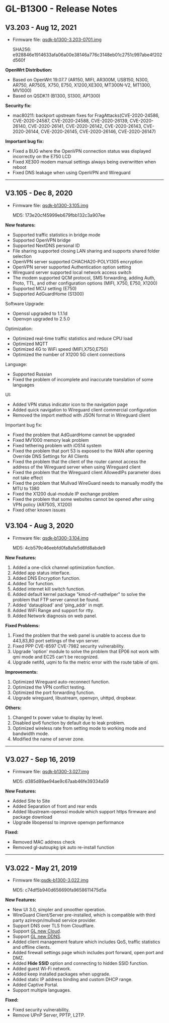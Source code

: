 # GL-B1300 - Release Notes

## V3.203 - Aug 12, 2021

- Firmware file: [qsdk-b1300-3.203-0701.img](https://fw.gl-inet.com/firmware/b1300/v1/qsdk-b1300-3.203-0701.img)

    SHA256: e928846e1914633afa06a00e38146a776c3148eb01c2751c997abe4f202d560f

**OpenWrt Distribution:**

- Based on OpenWrt 19.07.7  (AR150, MIFI, AR300M, USB150, N300, AR750, AR750S, X750, E750, X1200,XE300, MT300N-V2, MT1300, MV1000)
- Based on QSDK11  (B1300, S1300, AP1300)

**Security fix:**

- mac80211: backport upstream fixes for FragAttacks(CVE-2020-24586, CVE-2020-24587, CVE-2020-24588, CVE-2020-26139, CVE-2020-26140, CVE-2020-26141, CVE-2020-26142, CVE-2020-26143, CVE-2020-26144, CVE-2020-26145, CVE-2020-26146, CVE-2020-26147)

**Important bug fix:**

- Fixed a BUG where the OpenVPN connection status was displayed incorrectly on the E750 LCD
- Fixed XE300 modem manual settings always being overwritten when reboot 
- Fixed DNS leakage when using OpenVPN and Wireguard

---

## V3.105 - Dec 8, 2020

- Firmware file: [qsdk-b1300-3.105.img](https://fw.gl-inet.com/firmware/b1300/v1/qsdk-b1300-3.105.img)

    MD5: 173e20cf45999eb679fbb132c3a907ee

**New features:**

- Supported traffic statistics in bridge mode
- Supported OpenVPN bridge
- Supported NextDNS personal ID
- File sharing supported closing LAN sharing and supports shared folder selection
- OpenVPN server supported CHACHA20-POLY1305 encryption
- OpenVPN server supported Authentication option setting
- Wireguard server supported local network access switch
- The modem supported QCM protocol, SMS forwarding, adding Auth, Proto, TTL, and other configuration options (MIFI, X750, E750, X1200)
- Supported MCU setting (E750)
- Supported AdGuardHome (S1300)

Software Upgrade:

- Openssl upgraded to 1.1.1d
- Openvpn upgraded to 2.5.0

Optimization:

- Optimized real-time traffic statistics and reduce CPU load
- Optimized MQTT
- Optimized 4G to WiFi speed (MIFI,X750,E750)
- Optimized the number of X1200 5G client connections

Language:

- Supported Russian
- Fixed the problem of incomplete and inaccurate translation of some languages

UI:

- Added VPN status indicator icon to the navigation page
- Added quick navigation to Wireguard client commercial configuration
- Removed the import method with JSON format in Wireguard client 

Important bug fix:

- Fixed the problem that AdGuardHome cannot be upgraded
- Fixed MV1000 memory leak problem
- Fixed tethering problem with iOS14 system
- Fixed the problem that port 53 is exposed to the WAN after opening Override DNS Settings for All Clients
- Fixed the problem that the client of the router cannot access the address of the Wireguard server when using Wireguard client
- Fixed the problem that the Wireguard client AllowedIPs parameter does not take effect
- Fixed the problem that Mullvad WireGuard needs to manually modify the MTU to 1380
- Fixed the X1200 dual-module IP exchange problem
- Fixed the problem that some websites cannot be opened after using VPN policy (AR750S, X1200)
- Fixed other known issues

## V3.104 - Aug 3, 2020

- Firmware file: [qsdk-b1300-3.104.img](https://fw.gl-inet.com/firmware/b1300/v1/qsdk-b1300-3.104.img)

    MD5: 4cb579c46eebfd0fa8a1e5d6fd8abde9

**New Features:**

1. Added a one-click channel optimization function.
2. Added app status interface.
3. Added DNS Encryption function.
4. Added Tor function.
5. Added internet kill switch function.
6. Added default kernel package "kmod-nf-nathelper"  to solve the problem that FTP server cannot be found.
7. Added 'dataupload' and 'ping_addr' in mqtt.
8. Added WiFi Range and support for rtty.
9. Added Network diagnosis on web panel.

**Fixed Problems:**

1. Fixed the problem that the web panel is unable to access due to 443,83,80 port settings of the vpn server.
2. Fixed PPP CVE-8597 CVE-7982 security vulnerability.
3. Upgrade 'option' module to solve the problem that EP06 not work with qmi mode and EC25 can't be recognized.
4. Upgrade netifd, uqmi to fix the metric error with the route table of qmi.

**Improvements:**

1. Optimized Wireguard auto-reconnect function.
2. Optimized the VPN conflict testing.
3. Optimized the port forwarding function.
4. Upgrade wireguard, libustream, openvpn, uhttpd, dropbear.

**Others:**

1. Changed tx power value to display by level.
2. Disabled ipv6 function by default due to leak problem.
3. Optimized wireless rate from setting mode to working mode and bandwidth mode.
4. Modified the name of server zone.

---


## V3.027 - Sep 16, 2019

- Firmware file: [qsdk-b1300-3.027.img](https://fw.gl-inet.com/firmware/b1300/v1/qsdk-b1300-3.027.img)

    MD5: d385d89ae94ae9c67aab46fe39334a59

**New Features:**

- Added Site to Site
- Added Separation of front and rear ends
- Added libustream-openssl module which support https firmware and package download
- Upgrade libopenssl to improve openvpn performance

**Fixed:**

- Removed MAC address check
- Removed gl-autoupkg ipk auto re-install function



---

## V3.022 - May 21, 2019

- Firmware file:[qsdk-b1300-3.022.img](https://fw.gl-inet.com/firmware/b1300/v1/qsdk-b1300-3.022.img)

    MD5: c74df5b940d656690fa9658611475d5a

**New Features:**


- New UI 3.0, simpler and smoother operation.
- WireGuard Client/Server pre-installed, which is compatible with third party azirevpn/mullvad service provider.
- Support DNS over TLS from Cloudflare.
- Support [GL new Cloud](https://docs.gl-inet.com/en/3/app/cloud/).
- Support [GL new DDNS](https://docs.gl-inet.com/en/3/app/ddns/).
- Added client management feature which includes QoS, traffic statistics and offline clients.
- Added firewall settings page which includes port forward, open port and DMZ.
- Added **Hide SSID** option and connecting to hidden SSID function.
- Added guest Wi-Fi network.
- Added keep installed packages when upgrade.
- Added static IP address binding and custom DHCP range.
- Added Captive Portal.
- Support multiple languages.

**Fixed:**

- Fixed security vulnerability.
- Remove UPnP Server, PPTP, L2TP.


    
